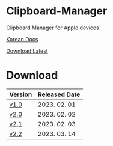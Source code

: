 # Clipboard-Manager
Clipboard Manager for Apple devices

[Korean Docs](https://m.blog.naver.com/re_elif/223003540298)



[Download Latest](https://github.com/LiF-Lee/Clipboard-Manager/releases/tag/v2.2)


# Download

| Version | Released Date |
| ------------- | ------------- |
| [v1.0](https://github.com/LiF-Lee/Clipboard-Manager/releases/tag/v1.0) | 2023. 02. 01 |
| [v2.0](https://github.com/LiF-Lee/Clipboard-Manager/releases/tag/v2.0) | 2023. 02. 02 |
| [v2.1](https://github.com/LiF-Lee/Clipboard-Manager/releases/tag/v2.1) | 2023. 02. 03 |
| [v2.2](https://github.com/LiF-Lee/Clipboard-Manager/releases/tag/v2.1) | 2023. 03. 14 |
